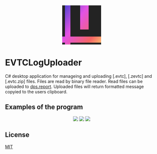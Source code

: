 <p align="center">
  <img src="https://github.com/Hen676/EVTCLogUploader.NET/blob/master/FadedVanguardLogUploader/Assets/Logo.png" />
</p>

# EVTCLogUploader
C# desktop application for manageing and uploading [.evtc], [.zevtc] and [.evtc.zip] files. Files are read by binary file reader. Read files can be uploaded to [dps.report](https://dps.report/). Uploaded files will return formatted message copyied to the users clipboard.
            
## Examples of the program
<p align="center">
  <img src="https://user-images.githubusercontent.com/36480544/224544059-8e130c61-453d-4318-928a-3520f5d3f77f.png" />
  <img src="https://user-images.githubusercontent.com/36480544/224544062-1889e873-0cf7-4492-91f2-d687c2d045e9.gif" />
  <img src="https://user-images.githubusercontent.com/36480544/224544061-ac7d5321-60f3-4c0d-9ee5-196f089bf45b.png" />
</p>

## License
[MIT](https://github.com/Hen676/EVTCLogUploader.NET/blob/master/LICENSE)
